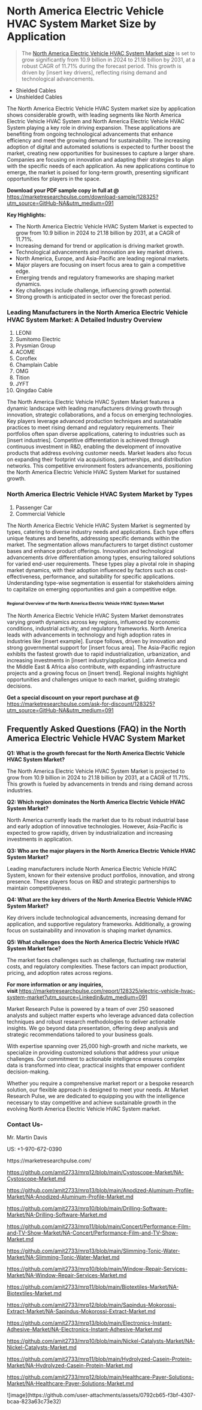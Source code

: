 <h1>North America Electric Vehicle HVAC System Market&nbsp;Size by Application</h1><blockquote><p>The <a href="https://marketresearchpulse.com/download-sample/128325?utm_source=GitHub-NA&amp;utm_medium=091">North America Electric Vehicle HVAC System Market size</a> is set to grow significantly from 10.9 billion in 2024 to 21.18 billion by 2031, at a robust CAGR of 11.71% during the forecast period. This growth is driven by [insert key drivers], reflecting rising demand and technological advancements.</p></blockquote><ul><li>Shielded Cables<li> Unshielded Cables</li></ul><p>The North America Electric Vehicle HVAC System market size by application shows considerable growth, with leading segments like North America Electric Vehicle HVAC System and North America Electric Vehicle HVAC System playing a key role in driving expansion. These applications are benefiting from ongoing technological advancements that enhance efficiency and meet the growing demand for sustainability. The increasing adoption of digital and automated solutions is expected to further boost the market, creating new opportunities for businesses to capture a larger share. Companies are focusing on innovation and adapting their strategies to align with the specific needs of each application. As new applications continue to emerge, the market is poised for long-term growth, presenting significant opportunities for players in the space.</p><p><strong>Download your PDF sample copy in full at @ </strong><a href="https://marketresearchpulse.com/download-sample/128325?utm_source=GitHub-NA&amp;utm_medium=091">https://marketresearchpulse.com/download-sample/128325?utm_source=GitHub-NA&amp;utm_medium=091</a></p><p><strong>Key Highlights: </strong></p><ul><li>The North America Electric Vehicle HVAC System Market is expected to grow from 10.9 billion in 2024 to 21.18 billion by 2031, at a CAGR of 11.71%.</li><li>Increasing demand for trend or application is driving market growth.</li><li>Technological advancements and innovation are key market drivers.</li><li>North America, Europe, and Asia-Pacific are leading regional markets.</li><li>Major players are focusing on insert focus area to gain a competitive edge.</li><li>Emerging trends and regulatory frameworks are shaping market dynamics.</li><li>Key challenges include challenge, influencing growth potential.</li><li>Strong growth is anticipated in sector over the forecast period.</li></ul><h3>Leading Manufacturers in the North America Electric Vehicle HVAC System Market: A Detailed Industry Overview</h3><ol><li>LEONI</li><li>Sumitomo Electric</li><li>Prysmian Group</li><li>ACOME</li><li>Coroflex</li><li>Champlain Cable</li><li>OMG</li><li>Tition</li><li>JYFT</li><li>Qingdao Cable</li></ol><div class="flex max-w-full flex-col flex-grow"><div class="min-h-8 text-message flex w-full flex-col items-end gap-2 whitespace-normal break-words [.text-message+&amp;]:mt-5" dir="auto" data-message-author-role="assistant" data-message-id="fd8432e4-4910-450d-b182-61b7bfb0a01f" data-message-model-slug="gpt-4o"><div class="flex w-full flex-col gap-1 empty:hidden first:pt-[3px]"><div class="markdown prose w-full break-words dark:prose-invert light"><p>The North America Electric Vehicle HVAC System Market features a dynamic landscape with leading manufacturers driving growth through innovation, strategic collaborations, and a focus on emerging technologies. Key players leverage advanced production techniques and sustainable practices to meet rising demand and regulatory requirements. Their portfolios often span diverse applications, catering to industries such as [insert industries]. Competitive differentiation is achieved through continuous investment in R&amp;D, enabling the development of innovative products that address evolving customer needs. Market leaders also focus on expanding their footprint via acquisitions, partnerships, and distribution networks. This competitive environment fosters advancements, positioning the North America Electric Vehicle HVAC System Market for sustained growth.</p></div></div></div></div><h3>North America Electric Vehicle HVAC System Market by Types</h3><ol><li>Passenger Car<li> Commercial Vehicle</li></ol><div class="flex max-w-full flex-col flex-grow"><div class="min-h-8 text-message flex w-full flex-col items-end gap-2 whitespace-normal break-words [.text-message+&amp;]:mt-5" dir="auto" data-message-author-role="assistant" data-message-id="084470be-0bb7-4664-bddf-5156b4f41249" data-message-model-slug="gpt-4o-mini"><div class="flex w-full flex-col gap-1 empty:hidden first:pt-[3px]"><div class="markdown prose w-full break-words dark:prose-invert light"><p>The North America Electric Vehicle HVAC System Market is segmented by types, catering to diverse industry needs and applications. Each type offers unique features and benefits, addressing specific demands within the market. The segmentation allows manufacturers to target distinct customer bases and enhance product offerings. Innovation and technological advancements drive differentiation among types, ensuring tailored solutions for varied end-user requirements. These types play a pivotal role in shaping market dynamics, with their adoption influenced by factors such as cost-effectiveness, performance, and suitability for specific applications. Understanding type-wise segmentation is essential for stakeholders aiming to capitalize on emerging opportunities and gain a competitive edge.</p></div></div></div></div><h3><span style="font-size: 11px;">Regional Overview of the North America Electric Vehicle HVAC System Market</span></h3><div class="flex max-w-full flex-col flex-grow"><div class="min-h-8 text-message flex w-full flex-col items-end gap-2 whitespace-normal break-words [.text-message+&amp;]:mt-5" dir="auto" data-message-author-role="assistant" data-message-id="e9038762-ce64-4e30-91c9-9bd413514231" data-message-model-slug="gpt-4o-mini"><div class="flex w-full flex-col gap-1 empty:hidden first:pt-[3px]"><div class="markdown prose w-full break-words dark:prose-invert light"><p>The North America Electric Vehicle HVAC System Market demonstrates varying growth dynamics across key regions, influenced by economic conditions, industrial activity, and regulatory frameworks. North America leads with advancements in technology and high adoption rates in industries like [insert example]. Europe follows, driven by innovation and strong governmental support for [insert focus area]. The Asia-Pacific region exhibits the fastest growth due to rapid industrialization, urbanization, and increasing investments in [insert industry/application]. Latin America and the Middle East &amp; Africa also contribute, with expanding infrastructure projects and a growing focus on [insert trend]. Regional insights highlight opportunities and challenges unique to each market, guiding strategic decisions.</p></div></div></div></div><p><strong>Get a special discount on your report purchase at @ </strong><a href="https://marketresearchpulse.com/ask-for-discount/128325?utm_source=GitHub-NA&amp;utm_medium=091">https://marketresearchpulse.com/ask-for-discount/128325?utm_source=GitHub-NA&amp;utm_medium=091</a></p><h2>Frequently Asked Questions (FAQ) in the North America Electric Vehicle HVAC System Market</h2><p><strong>Q1: What is the growth forecast for the North America Electric Vehicle HVAC System Market?</strong></p><p>The North America Electric Vehicle HVAC System Market is projected to grow from 10.9 billion in 2024 to 21.18 billion by 2031, at a CAGR of 11.71%. This growth is fueled by advancements in trends and rising demand across industries.</p><p><strong>Q2: Which region dominates the North America Electric Vehicle HVAC System Market?</strong></p><p>North America currently leads the market due to its robust industrial base and early adoption of innovative technologies. However, Asia-Pacific is expected to grow rapidly, driven by industrialization and increasing investments in application.</p><p><strong>Q3: Who are the major players in the North America Electric Vehicle HVAC System Market?</strong></p><p>Leading manufacturers include North America Electric Vehicle HVAC System, known for their extensive product portfolios, innovation, and strong presence. These players focus on R&amp;D and strategic partnerships to maintain competitiveness.</p><p><strong>Q4: What are the key drivers of the North America Electric Vehicle HVAC System Market?</strong></p><p>Key drivers include technological advancements, increasing demand for application, and supportive regulatory frameworks. Additionally, a growing focus on sustainability and innovation is shaping market dynamics.</p><p><strong>Q5: What challenges does the North America Electric Vehicle HVAC System Market face?</strong></p><p>The market faces challenges such as challenge, fluctuating raw material costs, and regulatory complexities. These factors can impact production, pricing, and adoption rates across regions.</p><p><strong>For more information or any inquiries, visit&nbsp;</strong><a href="https://marketresearchpulse.com/report/128325/electric-vehicle-hvac-system-market?utm_source=Linkedin&utm_medium=091">https://marketresearchpulse.com/report/128325/electric-vehicle-hvac-system-market?utm_source=Linkedin&utm_medium=091</a></p><p>Market Research Pulse is powered by a team of over 250 seasoned analysts and subject matter experts who leverage advanced data collection techniques and robust research methodologies to deliver actionable insights. We go beyond data presentation, offering deep analysis and strategic recommendations tailored to your business goals.</p><p>With expertise spanning over 25,000 high-growth and niche markets, we specialize in providing customized solutions that address your unique challenges. Our commitment to actionable intelligence ensures complex data is transformed into clear, practical insights that empower confident decision-making.</p><p>Whether you require a comprehensive market report or a bespoke research solution, our flexible approach is designed to meet your needs. At Market Research Pulse, we are dedicated to equipping you with the intelligence necessary to stay competitive and achieve sustainable growth in the evolving North America Electric Vehicle HVAC System market.</p><h3><strong>Contact Us-</strong></h3><p>Mr. Martin Davis</p><p>US: +1-970-672-0390</p><p>https://marketresearchpulse.com/</p><p><a href="https://github.com/amit2733/mrp12/blob/main/Cystoscope-Market/NA-Cystoscope-Market.md">https://github.com/amit2733/mrp12/blob/main/Cystoscope-Market/NA-Cystoscope-Market.md</a></p><p><a href="https://github.com/amit2733/mrp13/blob/main/Anodized-Aluminum-Profile-Market/NA-Anodized-Aluminum-Profile-Market.md">https://github.com/amit2733/mrp13/blob/main/Anodized-Aluminum-Profile-Market/NA-Anodized-Aluminum-Profile-Market.md</a></p><p><a href="https://github.com/amit2733/mrp10/blob/main/Drilling-Software-Market/NA-Drilling-Software-Market.md">https://github.com/amit2733/mrp10/blob/main/Drilling-Software-Market/NA-Drilling-Software-Market.md</a></p><p><a href="https://github.com/amit2733/mrp11/blob/main/Concert/Performance-Film-and-TV-Show-Market/NA-Concert/Performance-Film-and-TV-Show-Market.md">https://github.com/amit2733/mrp11/blob/main/Concert/Performance-Film-and-TV-Show-Market/NA-Concert/Performance-Film-and-TV-Show-Market.md</a></p><p><a href="https://github.com/amit2733/mrp13/blob/main/Slimming-Tonic-Water-Market/NA-Slimming-Tonic-Water-Market.md">https://github.com/amit2733/mrp13/blob/main/Slimming-Tonic-Water-Market/NA-Slimming-Tonic-Water-Market.md</a></p><p><a href="https://github.com/amit2733/mrp10/blob/main/Window-Repair-Services-Market/NA-Window-Repair-Services-Market.md">https://github.com/amit2733/mrp10/blob/main/Window-Repair-Services-Market/NA-Window-Repair-Services-Market.md</a></p><p><a href="https://github.com/amit2733/mrp11/blob/main/Biotextiles-Market/NA-Biotextiles-Market.md">https://github.com/amit2733/mrp11/blob/main/Biotextiles-Market/NA-Biotextiles-Market.md</a></p><p><a href="https://github.com/amit2733/mrp12/blob/main/Sapindus-Mokorossi-Extract-Market/NA-Sapindus-Mokorossi-Extract-Market.md">https://github.com/amit2733/mrp12/blob/main/Sapindus-Mokorossi-Extract-Market/NA-Sapindus-Mokorossi-Extract-Market.md</a></p><p><a href="https://github.com/amit2733/mrp13/blob/main/Electronics-Instant-Adhesive-Market/NA-Electronics-Instant-Adhesive-Market.md">https://github.com/amit2733/mrp13/blob/main/Electronics-Instant-Adhesive-Market/NA-Electronics-Instant-Adhesive-Market.md</a></p><p><a href="https://github.com/amit2733/mrp10/blob/main/Nickel-Catalysts-Market/NA-Nickel-Catalysts-Market.md">https://github.com/amit2733/mrp10/blob/main/Nickel-Catalysts-Market/NA-Nickel-Catalysts-Market.md</a></p><p><a href="https://github.com/amit2733/mrp11/blob/main/Hydrolyzed-Casein-Protein-Market/NA-Hydrolyzed-Casein-Protein-Market.md">https://github.com/amit2733/mrp11/blob/main/Hydrolyzed-Casein-Protein-Market/NA-Hydrolyzed-Casein-Protein-Market.md</a></p><p><a href="https://github.com/amit2733/mrp12/blob/main/Healthcare-Payer-Solutions-Market/NA-Healthcare-Payer-Solutions-Market.md">https://github.com/amit2733/mrp12/blob/main/Healthcare-Payer-Solutions-Market/NA-Healthcare-Payer-Solutions-Market.md</a></p>
![image](https://github.com/user-attachments/assets/0792cb65-f3bf-4307-bcaa-823a63c73e32)
